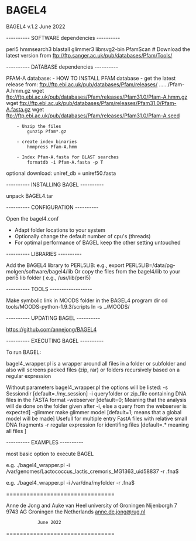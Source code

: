 # BAGEL4
BAGEL4 v.1.2  June 2022

---------- SOFTWARE dependencies ---------- 

perl5
hmmsearch3
blastall
glimmer3
librsvg2-bin
PfamScan     # Download the latest version from  ftp://ftp.sanger.ac.uk/pub/databases/Pfam/Tools/


---------- DATABASE dependencies ---------- 

PFAM-A database:
	- HOW TO INSTALL PFAM database
		- get the latest release from: ftp://ftp.ebi.ac.uk/pub/databases/Pfam/releases/   ....../Pfam-A.hmm.gz
			wget ftp://ftp.ebi.ac.uk/pub/databases/Pfam/releases/Pfam31.0/Pfam-A.hmm.gz
			wget ftp://ftp.ebi.ac.uk/pub/databases/Pfam/releases/Pfam31.0/Pfam-A.fasta.gz
			wget ftp://ftp.ebi.ac.uk/pub/databases/Pfam/releases/Pfam31.0/Pfam-A.seed

		- Unzip the files
			gunzip Pfam*.gz

		- create index binaries
			hmmpress Pfam-A.hmm
			
		- Index Pfam-A.fasta for BLAST searches
			formatdb -i Pfam-A.fasta -p T


optional download: uniref_db = uniref50.fasta


---------- INSTALLING BAGEL ---------- 

unpack BAGEL4.tar 


---------- CONFIGURATION ---------- 

Open the bagel4.conf 
- Adapt folder locations to your system
- Optionally change the default number of cpu's (threads)
- For optimal performance of BAGEL keep the other setting untouched

---------- LIBRARIES ----------

Add the BAGEL4 library to PERL5LIB: e.g., export PERL5LIB=/data/pg-molgen/software/bagel4/lib
Or copy the files from the bagel4/lib to your perl5 lib folder ( e.g., /usr/lib/perl5)

---------- TOOLS ------------------

Make symbolic link in MOODS folder in the BAGEL4 program dir
cd tools/MOODS-python-1.9.3/scripts
ln -s ../MOODS/ 


---------- UPDATING BAGEL ----------

https://github.com/annejong/BAGEL4

---------- EXECUTING BAGEL ----------

To run BAGEL:

bagel4_wrapper.pl is a wrapper around all files in a folder or subfolder and also will screens packed files (zip, rar) or folders recursively based on a regular expression

Without parameters bagel4_wrapper.pl the options will be listed:
			-s Sessiondir [default=./my_session]
			-i queryfolder or zip_file containing DNA files in the FASTA format 
			-webserver [default=0; Meaning that the analysis will de done on the folder given after -i, else a query from the webserver is expected]
			-glimmer make glimmer model [default=1; means that a global model will be made] Usefull for multiple entry FastA files with relative small DNA fragments
			-r regular expression for identifing files [default=.* meaning all files ]




---------- EXAMPLES  ----------

most basic option to execute BAGEL

e.g.  ./bagel4_wrapper.pl -i /var/genomes/Lactococcus_lactis_cremoris_MG1363_uid58837 -r \.fna\$

e.g.  ./bagel4_wrapper.pl -i /var/dna/myfolder -r \.fna\$ 


================================

Anne de Jong and Auke van Heel
university of Groningen
Nijenborgh 7
9743 AG  Groningen
the Netherlands
anne.de.jong@rug.nl

				June 2022

================================
